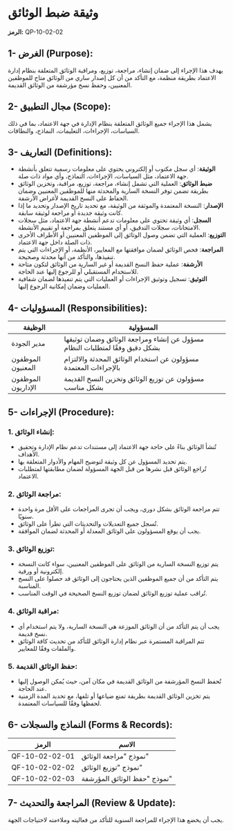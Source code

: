 # وثيقة ضبط الوثائق
**الرمز:** QP-10-02-02

## 1- الغرض (Purpose):
يهدف هذا الإجراء إلى ضمان إنشاء، مراجعة، توزيع، ومراقبة الوثائق المتعلقة بنظام إدارة الاعتماد بطريقة منظمة، مع التأكد من أن كل إصدار ساري من الوثائق متاح للموظفين المعنيين، وحفظ نسخ مؤرشفة من الوثائق القديمة.

## 2- مجال التطبيق (Scope):
يشمل هذا الإجراء جميع الوثائق المتعلقة بنظام الإدارة في جهة الاعتماد، بما في ذلك السياسات، الإجراءات، التعليمات، النماذج، والنطاقات.

## 3- التعاريف (Definitions):
- **الوثيقة**: أي سجل مكتوب أو إلكتروني يحتوي على معلومات رسمية تتعلق بأنشطة جهة الاعتماد، مثل السياسات، الإجراءات، النماذج، وأي مواد ذات صلة.
- **ضبط الوثائق**: العملية التي تشمل إنشاء، مراجعة، توزيع، مراقبة، وتخزين الوثائق بطريقة تضمن توفر النسخة السارية والمحدثة منها للموظفين المعنيين وضمان الحفاظ على النسخ القديمة لأغراض الأرشفة.
- **الإصدار**: النسخة المعتمدة والموثقة من الوثيقة، مع تحديد تاريخ الإصدار وتحديد ما إذا كانت وثيقة جديدة أو مراجعة لوثيقة سابقة.
- **السجل**: أي وثيقة تحتوي على معلومات تدعم أنشطة جهة الاعتماد، مثل سجلات الامتحانات، سجلات التدقيق، أو أي مستند يتعلق بمراجعة أو تقييم الأنشطة.
- **التوزيع**: العملية التي تضمن وصول الوثائق إلى الموظفين المعنيين أو الأطراف الأخرى ذات الصلة داخل جهة الاعتماد.
- **المراجعة**: فحص الوثائق لضمان موافقتها مع المعايير، الأنظمة، أو الإجراءات التي يتم تنفيذها، والتأكد من أنها محدثة وصحيحة.
- **الأرشفة**: عملية حفظ النسخ القديمة أو غير السارية من الوثائق لتكون متاحة للاستخدام المستقبلي أو للرجوع إليها عند الحاجة.
- **التوثيق**: تسجيل وتوثيق الإجراءات أو العمليات التي يتم تنفيذها لضمان شفافية العمليات وضمان إمكانية الرجوع إليها.

## 4- المسؤوليات (Responsibilities):

| الوظيفة | المسؤولية |
|---------|-----------|
| مدير الجودة | مسؤول عن إنشاء ومراجعة الوثائق وضمان توثيقها بشكل دقيق وفقًا لمتطلبات النظام |
| الموظفون المعنيون | مسؤولون عن استخدام الوثائق المحدثة والالتزام بالإجراءات المعتمدة |
| الموظفون الإداريون | مسؤولون عن توزيع الوثائق وتخزين النسخ القديمة بشكل مناسب |

## 5- الإجراءات (Procedure):

### 1. إنشاء الوثائق:
- تُنشأ الوثائق بناءً على حاجة جهة الاعتماد إلى مستندات تدعم نظام الإدارة وتحقيق الأهداف.
- يتم تحديد المسؤول عن كل وثيقة لتوضيح المهام والأدوار المتعلقة بها.
- تُراجع الوثائق قبل نشرها من قبل الجهة المسؤولة لضمان مطابقتها لمتطلبات الاعتماد.

### 2. مراجعة الوثائق:
- تتم مراجعة الوثائق بشكل دوري، ويجب أن تجرى المراجعات على الأقل مرة واحدة سنويًا.
- تُسجل جميع التعديلات والتحديثات التي تطرأ على الوثائق.
- يجب أن يوقع المسؤولون على الوثائق المعدلة أو المحدثة لضمان الموافقة.

### 3. توزيع الوثائق:
- يتم توزيع النسخة السارية من الوثائق على الموظفين المعنيين، سواء كانت النسخة إلكترونية أو ورقية.
- يتم التأكد من أن جميع الموظفين الذين يحتاجون إلى الوثائق قد حصلوا على النسخ المناسبة.
- تُراقب عملية توزيع الوثائق لضمان توزيع النسخ الصحيحة في الوقت المناسب.

### 4. مراقبة الوثائق:
- يجب أن يتم التأكد من أن الوثائق الموزعة هي النسخة السارية، ولا يتم استخدام أي نسخ قديمة.
- تتم المراقبة المستمرة عبر نظام إدارة الوثائق للتأكد من تحديث كافة الوثائق والملفات وفقًا للمعايير.

### 5. حفظ الوثائق القديمة:
- تُحفظ النسخ المؤرشفة من الوثائق القديمة في مكان آمن، حيث يُمكن الوصول إليها عند الحاجة.
- يتم تخزين الوثائق القديمة بطريقة تمنع ضياعها أو تلفها، مع تحديد المدة الزمنية لحفظها وفقًا للسياسات المعتمدة.

## 6- النماذج والسجلات (Forms & Records):

| الرمز | الاسم |
|-------|-------|
| QF-10-02-02-01 | نموذج "مراجعة الوثائق" |
| QF-10-02-02-02 | نموذج "توزيع الوثائق" |
| QF-10-02-02-03 | نموذج "حفظ الوثائق المؤرشفة" |

## 7- المراجعة والتحديث (Review & Update):
يجب أن يخضع هذا الإجراء للمراجعة السنوية للتأكد من فعاليته وملاءمته لاحتياجات الجهة.